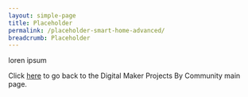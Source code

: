 ```yaml
---
layout: simple-page
title: Placeholder
permalink: /placeholder-smart-home-advanced/
breadcrumb: Placeholder
---
```


loren ipsum

Click [here](/in-schools/digital-maker/projects/) to go back to the Digital Maker Projects By Community main page.
